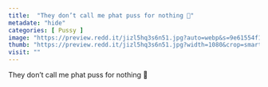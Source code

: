 ```yaml
---
title:  "They don’t call me phat puss for nothing 🥰"
metadate: "hide"
categories: [ Pussy ]
image: "https://preview.redd.it/jizl5hq3s6n51.jpg?auto=webp&s=9e61554f116fd0b43a69e57df3c7baa23b3b12ed"
thumb: "https://preview.redd.it/jizl5hq3s6n51.jpg?width=1080&crop=smart&auto=webp&s=ecc077a73f6f50d969ee0f753b91079d9c7d3f66"
visit: ""
---
```

They don’t call me phat puss for nothing 🥰
